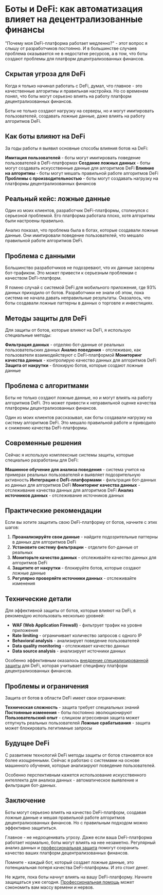 # Боты и DeFi: как автоматизация влияет на децентрализованные финансы

"Почему моя DeFi-платформа работает медленно?" - этот вопрос я слышу от разработчиков постоянно. И в большинстве случаев проблема оказывается не в недостатке ресурсов, а в том, что боты создают проблемы для платформ децентрализованных финансов.

## Скрытая угроза для DeFi

Когда я только начинал работать с DeFi, думал, что главное - это качественные алгоритмы и правильная настройка. Но со временем понял, что боты могут серьезно влиять на работу платформ децентрализованных финансов.

Боты не только создают нагрузку на серверы, но и могут имитировать пользователей, создавать ложные данные, даже влиять на работу алгоритмов DeFi.

## Как боты влияют на DeFi

За годы работы я выявил основные способы влияния ботов на DeFi:

**Имитация пользователей** - боты могут имитировать поведение пользователей в DeFi-платформах
**Создание ложных данных** - боты могут создавать искусственные данные для алгоритмов DeFi
**Влияние на алгоритмы** - боты могут мешать правильной работе алгоритмов DeFi
**Проблемы с производительностью** - боты могут создавать нагрузку на платформы децентрализованных финансов

## Реальный кейс: ложные данные

Один из моих клиентов, разработчик DeFi-платформы, столкнулся с серьезной проблемой. Его платформа работала плохо, хотя алгоритмы были настроены правильно.

Анализ показал, что проблема была в ботах, которые создавали ложные данные. Они имитировали поведение пользователей, что мешало правильной работе алгоритмов DeFi.

## Проблема с данными

Большинство разработчиков не подозревают, что их данные засорены бот-трафиком. Это может привести к серьезным проблемам с качеством DeFi-платформ.

Я помню случай с системой DeFi для мобильного приложения, где 93% данных приходило от ботов. Разработчики не знали об этом, пока система не начала давать неправильные результаты. Оказалось, что боты создавали ложные паттерны в данных о торговле и инвестициях.

## Методы защиты для DeFi

Для защиты от ботов, которые влияют на DeFi, я использую специальные методы:

**Фильтрация данных** - отделяю бот-данные от реальных пользовательских данных
**Анализ поведения** - отслеживаю, как пользователи взаимодействуют с DeFi-платформой
**Мониторинг качества данных** - контролирую качество данных для алгоритмов DeFi
**Защита от накрутки** - блокирую ботов, которые создают ложные данные

## Проблема с алгоритмами

Боты не только создают ложные данные, но и могут влиять на работу алгоритмов DeFi. Это может привести к неправильной оценке качества платформы децентрализованных финансов.

Один из моих клиентов рассказывал, как боты создавали нагрузку на систему алгоритмов DeFi. Это мешало правильной работе и приводило к снижению качества DeFi-платформы.

## Современные решения

Сейчас я использую комплексные системы защиты, которые специально разработаны для DeFi:

**Машинное обучение для анализа поведения** - система учится на примерах реальных пользователей и выявляет подозрительную активность
**Интеграция с DeFi-платформами** - фильтрация бот-данных из данных для алгоритмов DeFi
**Мониторинг качества данных** - отслеживание качества данных для алгоритмов DeFi
**Анализ источников данных** - отслеживание источников данных

## Практические рекомендации

Если вы хотите защитить свою DeFi-платформу от ботов, начните с этих шагов:

1. **Проанализируйте свои данные** - найдите подозрительные паттерны в данных для алгоритмов DeFi
2. **Установите систему фильтрации** - отделите бот-данные от реальных
3. **Мониторьте качество данных** - отслеживайте качество данных для алгоритмов DeFi
4. **Защитите от накрутки** - блокируйте ботов, которые создают ложные данные
5. **Регулярно проверяйте источники данных** - отслеживайте изменения

## Технические детали

Для эффективной защиты от ботов, которые влияют на DeFi, я рекомендую использовать несколько уровней:

- **WAF (Web Application Firewall)** - фильтрует трафик на уровне приложения
- **Rate limiting** - ограничивает количество запросов с одного IP
- **Behavioral analysis** - анализирует поведение пользователей
- **Data quality monitoring** - отслеживает качество данных
- **Data source analysis** - анализирует источники данных

Особенно эффективным оказалось [внедрение специализированной защиты](https://progaem.com/ustanovka-antibота-usluga-po-zashhite-ot-botов-vashih-sajtов-na-различных-cms-системах.html) для DeFi, которая учитывает специфику платформ децентрализованных финансов.

## Проблемы и ограничения

Защита от ботов в области DeFi имеет свои ограничения:

**Техническая сложность** - защита требует специальных знаний
**Постоянные изменения** - боты постоянно эволюционируют
**Пользовательский опыт** - слишком агрессивная защита может отпугнуть реальных пользователей
**Ложные срабатывания** - защита может блокировать легитимные запросы

## Будущее DeFi

С развитием технологий DeFi методы защиты от ботов становятся все более изощренными. Сейчас я работаю с системами на основе машинного обучения, которые анализируют поведение пользователей.

Особенно перспективным кажется использование искусственного интеллекта для анализа данных - автоматическое выявление и фильтрация бот-данных.

## Заключение

Боты могут серьезно влиять на качество DeFi-платформ, создавая ложные данные и мешая правильной работе алгоритмов децентрализованных финансов. Но с правильным подходом можно эффективно защититься.

Главное - не недооценивать угрозу. Даже если ваша DeFi-платформа работает нормально, боты могут влиять на нее незаметно. Регулярный анализ данных и [профессиональная защита](https://progaem.com/ustanovka-antibота-usluga-po-zashhite-ot-botов-vashih-sajtов-na-различных-cms-системах.html) помогут сохранить качество ваших платформ децентрализованных финансов.

Помните - каждый бот, который создает ложные данные, это потенциальная потеря качества DeFi-платформы. И это стоит денег.

Не ждите, пока боты начнут влиять на вашу DeFi-платформу. Начните защищаться уже сегодня. [Профессиональная помощь](https://progaem.com/ustanovka-antibота-usluga-po-zashhite-ot-botов-vashih-sajtов-na-различных-cms-системах.html) может сэкономить вам массу времени и нервов.
